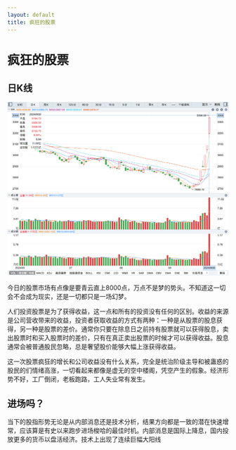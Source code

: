 ```yaml
---
layout: default
title: 疯狂的股票
---
```


# 疯狂的股票

## 日K线
![Crazy Stock](https://github.com/yinyongxian/github-pages-media/blob/main/images/2024/20241006/crazy-stock.png?raw=true)

今日的股票市场有点像是要青云直上8000点，万点不是梦的势头。不知道这一切会不会成为现实，还是一切都只是一场幻梦。

人们投资股票是为了获得收益，这一点和所有的投资没有任何的区别。收益的来源是公司营收带来的收益，投资者获取收益的方式有两种：一种是从股票的股息获得，另一种是股票的差价。通常你只要在除息日之前持有股票就可以获得股息，卖出股票时和买入股票时的差价，只有在真正卖出股票的时候才可以获得收益。股息通常会被普通股民忽略，总是奢望股价能够大幅上涨获得收益。

这一次股票疯狂的增长和公司收益没有什么关系，完全是统治阶级主导和被蛊惑的股民的们情绪高涨，一切看起来都像是虚无的空中楼阁，凭空产生的假象。经济形势不好，工厂倒闭，老板跑路，工人失业常有发生。

## 进场吗？

当下的股指形势无论是从内部消息还是技术分析，结果方向都是一致的潜在快速增常，应该算是有史以来跑步进场梭哈的最佳时机。内部消息是国际上降息，国内投放更多的货币以盘活经济。技术上出现了连续巨幅大阳线





